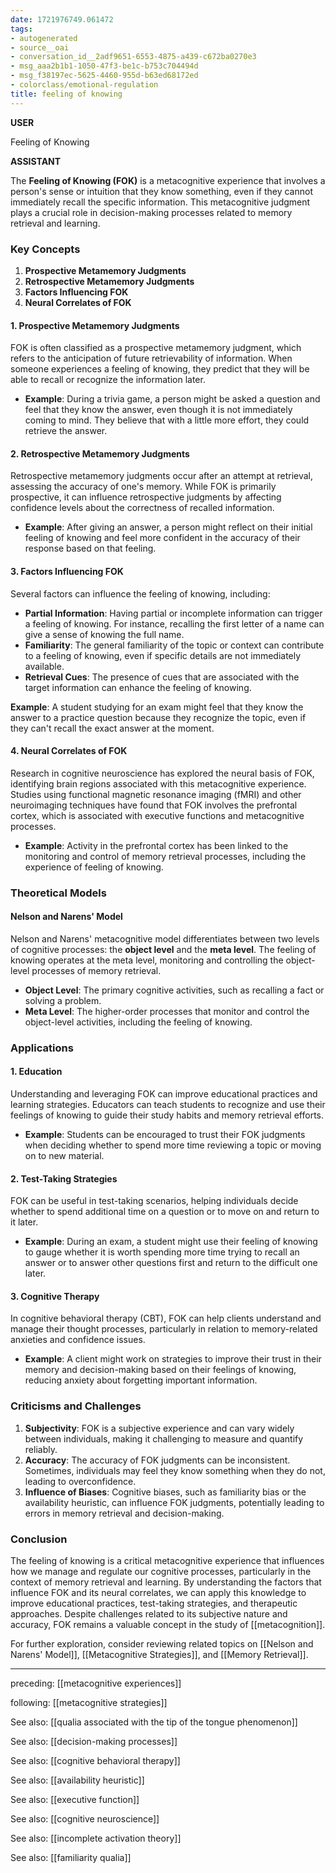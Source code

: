 ```yaml
---
date: 1721976749.061472
tags:
- autogenerated
- source__oai
- conversation_id__2adf9651-6553-4875-a439-c672ba0270e3
- msg_aaa2b1b1-1050-47f3-be1c-b753c704494d
- msg_f38197ec-5625-4460-955d-b63ed68172ed
- colorclass/emotional-regulation
title: feeling of knowing
---
```


**USER**

Feeling of Knowing


**ASSISTANT**

The **Feeling of Knowing (FOK)** is a metacognitive experience that involves a person's sense or intuition that they know something, even if they cannot immediately recall the specific information. This metacognitive judgment plays a crucial role in decision-making processes related to memory retrieval and learning.

### Key Concepts

1. **Prospective Metamemory Judgments**
2. **Retrospective Metamemory Judgments**
3. **Factors Influencing FOK**
4. **Neural Correlates of FOK**

#### 1. Prospective Metamemory Judgments

FOK is often classified as a prospective metamemory judgment, which refers to the anticipation of future retrievability of information. When someone experiences a feeling of knowing, they predict that they will be able to recall or recognize the information later.

- **Example**: During a trivia game, a person might be asked a question and feel that they know the answer, even though it is not immediately coming to mind. They believe that with a little more effort, they could retrieve the answer.

#### 2. Retrospective Metamemory Judgments

Retrospective metamemory judgments occur after an attempt at retrieval, assessing the accuracy of one's memory. While FOK is primarily prospective, it can influence retrospective judgments by affecting confidence levels about the correctness of recalled information.

- **Example**: After giving an answer, a person might reflect on their initial feeling of knowing and feel more confident in the accuracy of their response based on that feeling.

#### 3. Factors Influencing FOK

Several factors can influence the feeling of knowing, including:

- **Partial Information**: Having partial or incomplete information can trigger a feeling of knowing. For instance, recalling the first letter of a name can give a sense of knowing the full name.
- **Familiarity**: The general familiarity of the topic or context can contribute to a feeling of knowing, even if specific details are not immediately available.
- **Retrieval Cues**: The presence of cues that are associated with the target information can enhance the feeling of knowing.

**Example**: A student studying for an exam might feel that they know the answer to a practice question because they recognize the topic, even if they can't recall the exact answer at the moment.

#### 4. Neural Correlates of FOK

Research in cognitive neuroscience has explored the neural basis of FOK, identifying brain regions associated with this metacognitive experience. Studies using functional magnetic resonance imaging (fMRI) and other neuroimaging techniques have found that FOK involves the prefrontal cortex, which is associated with executive functions and metacognitive processes.

- **Example**: Activity in the prefrontal cortex has been linked to the monitoring and control of memory retrieval processes, including the experience of feeling of knowing.

### Theoretical Models

#### Nelson and Narens' Model

Nelson and Narens' metacognitive model differentiates between two levels of cognitive processes: the **object level** and the **meta level**. The feeling of knowing operates at the meta level, monitoring and controlling the object-level processes of memory retrieval.

- **Object Level**: The primary cognitive activities, such as recalling a fact or solving a problem.
- **Meta Level**: The higher-order processes that monitor and control the object-level activities, including the feeling of knowing.

### Applications

#### 1. Education

Understanding and leveraging FOK can improve educational practices and learning strategies. Educators can teach students to recognize and use their feelings of knowing to guide their study habits and memory retrieval efforts.

- **Example**: Students can be encouraged to trust their FOK judgments when deciding whether to spend more time reviewing a topic or moving on to new material.

#### 2. Test-Taking Strategies

FOK can be useful in test-taking scenarios, helping individuals decide whether to spend additional time on a question or to move on and return to it later.

- **Example**: During an exam, a student might use their feeling of knowing to gauge whether it is worth spending more time trying to recall an answer or to answer other questions first and return to the difficult one later.

#### 3. Cognitive Therapy

In cognitive behavioral therapy (CBT), FOK can help clients understand and manage their thought processes, particularly in relation to memory-related anxieties and confidence issues.

- **Example**: A client might work on strategies to improve their trust in their memory and decision-making based on their feelings of knowing, reducing anxiety about forgetting important information.

### Criticisms and Challenges

1. **Subjectivity**: FOK is a subjective experience and can vary widely between individuals, making it challenging to measure and quantify reliably.
2. **Accuracy**: The accuracy of FOK judgments can be inconsistent. Sometimes, individuals may feel they know something when they do not, leading to overconfidence.
3. **Influence of Biases**: Cognitive biases, such as familiarity bias or the availability heuristic, can influence FOK judgments, potentially leading to errors in memory retrieval and decision-making.

### Conclusion

The feeling of knowing is a critical metacognitive experience that influences how we manage and regulate our cognitive processes, particularly in the context of memory retrieval and learning. By understanding the factors that influence FOK and its neural correlates, we can apply this knowledge to improve educational practices, test-taking strategies, and therapeutic approaches. Despite challenges related to its subjective nature and accuracy, FOK remains a valuable concept in the study of [[metacognition]].

For further exploration, consider reviewing related topics on [[Nelson and Narens' Model]], [[Metacognitive Strategies]], and [[Memory Retrieval]].


---

preceding: [[metacognitive experiences]]  


following: [[metacognitive strategies]]

See also: [[qualia associated with the tip of the tongue phenomenon]]


See also: [[decision-making processes]]


See also: [[cognitive behavioral therapy]]


See also: [[availability heuristic]]


See also: [[executive function]]


See also: [[cognitive neuroscience]]


See also: [[incomplete activation theory]]


See also: [[familiarity qualia]]